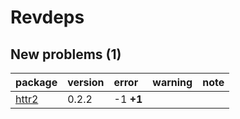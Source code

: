 # Revdeps

## New problems (1)

|package |version |error     |warning |note |
|:-------|:-------|:---------|:-------|:----|
|[httr2](problems.md#httr2)|0.2.2   |-1 __+1__ |        |     |

